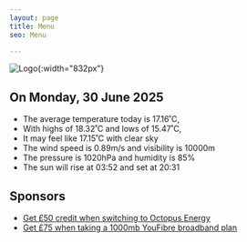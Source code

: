 ```yaml
---
layout: page
title: Menu
seo: Menu

---
```


![Logo](/images/logo.jpg){:width="832px"}

<!-- weather_marker starts -->
## On Monday, 30 June 2025

- The average temperature today is 17.16˚C,
- With highs of 18.32˚C and lows of 15.47˚C,
- It may feel like 17.15˚C with clear sky
- The wind speed is 0.89m/s and visibility is 10000m
- The pressure is 1020hPa and humidity is 85%
- The sun will rise at 03:52 and set at 20:31

<!-- weather_marker ends -->

## Sponsors

- [Get £50 credit when switching to Octopus Energy](https://bit.ly/3oD1nnS)
- [Get £75 when taking a 1000mb YouFibre broadband plan](https://aklam.io/91zWhU?)
